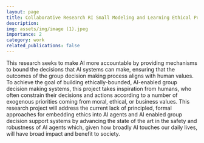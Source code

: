 ```yaml
---
layout: page
title: Collaborative Research RI Small Modeling and Learning Ethical Principles for Embedding into Group Decision Support Systems
description: 
img: assets/img/image (1).jpeg
importance: 2
category: work
related_publications: false
---
```


This research seeks to make AI more accountable by providing mechanisms to bound the decisions that AI systems can make, ensuring that the outcomes of the group decision making process aligns with human values. To achieve the goal of building ethically-bounded, AI-enabled group decision making systems, this project takes inspiration from humans, who often constrain their decisions and actions according to a number of exogenous priorities coming from moral, ethical, or business values. This research project will address the current lack of principled, formal approaches for embedding ethics into AI agents and AI enabled group decision support systems by advancing the state of the art in the safety and robustness of AI agents which, given how broadly AI touches our daily lives, will have broad impact and benefit to society.